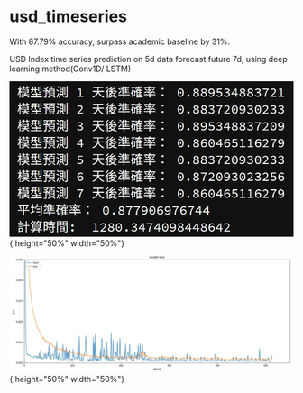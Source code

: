 # usd_timeseries
With 87.79% accuracy, surpass academic baseline by 31%. 

USD Index time series prediction on 5d data forecast future 7d, using deep learning method(Conv1D/ LSTM)

![](https://github.com/yejiachen/usd_timeseries/blob/master/87%25%20accuracy.jpg){:height="50%" width="50%"}

![](https://github.com/yejiachen/usd_timeseries/blob/master/train_history_loss.JPG){:height="50%" width="50%"}
